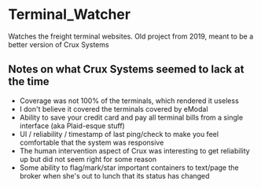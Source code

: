 # Terminal_Watcher
Watches the freight terminal websites. Old project from 2019, meant to be a better version of Crux Systems

## Notes on what Crux Systems seemed to lack at the time
* Coverage was not 100% of the terminals, which rendered it useless
* I don't believe it covered the terminals covered by eModal
* Ability to save your credit card and pay all terminal bills from a single interface (aka Plaid-esque stuff)
* UI / reliability / timestamp of last ping/check to make you feel comfortable that the system was responsive
* The human intervention aspect of Crux was interesting to get reliability up but did not seem right for some reason
* Some ability to flag/mark/star important containers to text/page the broker when she's out to lunch that its status has changed
